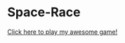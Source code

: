# Space-Race



<a href="https://github.com/JakeMaster32/Space-Race/blob/master/Space%20Race%20Game.jar?raw=true">Click here to play my awesome game!</a>
